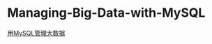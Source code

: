 # Managing-Big-Data-with-MySQL


[用MySQL管理大数据](https://www.coursera.org/learn/analytics-mysql/home/welcome)
